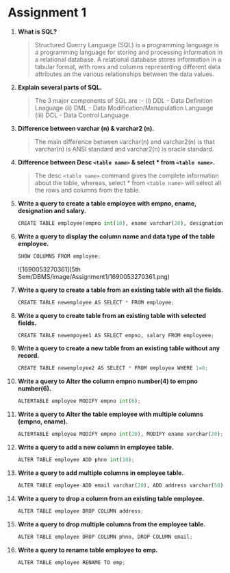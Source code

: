 # Assignment 1

1. **What is SQL?**

   > Structured Querry Language (SQL) is a programming language is a programming language for storing and processing information in a relational database. A relational database stores information in a tabular format, with rows and columns representing different data attributes an the various relationships between the data values.
   >
2. **Explain several parts of SQL.**

   > The 3 major components of SQL are :-
   > (i) DDL - Data Definition Lnaguage
   > (ii) DML - Data Modification/Manupulation Language
   > (iii) DCL - Data Control Language
   >
3. **Difference between varchar (n) & varchar2 (n).**

   > The main difference between varchar(n) and varchar2(n) is that varchar(n) is ANSI standard and varchar2(n) is oracle standard.
   >
4. **Difference between Desc `<table name>` & select * from `<table name>`.**

   > The desc `<table name>` command gives the complete information about the table, whereas, select * from `<table name>`  will select all the rows and columns from the table.
   >
5. **Write a query to create a table employee with empno, ename, designation and salary.**

   ```python
   CREATE TABLE employee(empno int(10), ename varchar(20), designation varchar(10), salary int(10));
   ```
6. **Write a query to display the column name and data type of the table employee.**

   ```python
   SHOW COLUMNS FROM employee;
   ```
   ![1690053270361](5th Sem/DBMS/image/Assignment1/1690053270361.png)
7. **Write a query to create a table from an existing table with all the fields.**

   ```python
   CREATE TABLE newemployee AS SELECT * FROM employee;
   ```
8. **Write a query to create table from an existing table with selected fields.**

   ```python
   CREATE TABLE newempoyee1 AS SELECT empno, salary FROM employeee;
   ```
9. **Write a query to create a new table from an existing table without any record.**

   ```python
   CREATE TABLE newemployee2 AS SELECT * FROM employee WHERE 1=0;
   ```
10. **Write a query to Alter the column empno number(4) to empno number(6).**

    ```python
    ALTERTABLE employee MODIFY empno int(6);
    ```
11. **Write a query to Alter the table employee with multiple columns (empno, ename).**

    ```python
    ALTERTABLE employee MODIFY empno int(20), MODIFY ename varchar(20);
    ```
12. **Write a query to add a new column in employee table.**

    ```python
    ALTER TABLE employee ADD phno int(10);
    ```
13. **Write a query to add multiple columns in employee table.**

    ```python
    ALTER TABLE employee ADD email varchar(20), ADD address varchar(50);
    ```
14. **Write a query to drop a column from an existing table employee.**

    ```python
    ALTER TABLE employee DROP COLUMN address;
    ```
15. **Write a query to drop multiple columns from the employee table.**

    ```python
    ALTER TABLE employee DROP COLUMN phno, DROP COLUMN email;
    ```
16. **Write a query to rename table employee to emp.**

    ```python
    ALTER TABLE employee RENAME TO emp;
    ```
